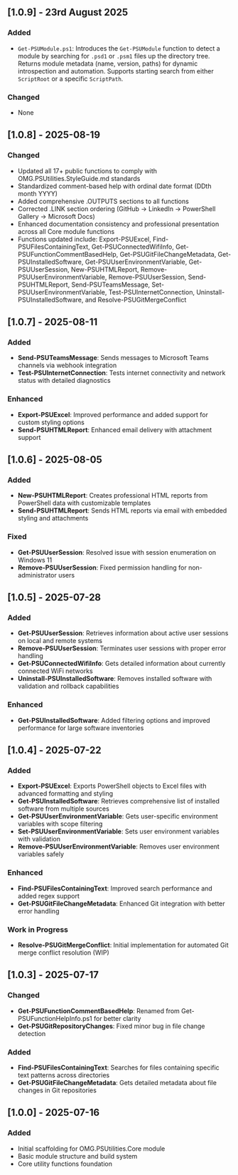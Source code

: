 ## [1.0.9] - 23rd August 2025
### Added
- `Get-PSUModule.ps1`: Introduces the `Get-PSUModule` function to detect a module by searching for `.psd1` or `.psm1` files up the directory tree. Returns module metadata (name, version, paths) for dynamic introspection and automation. Supports starting search from either `ScriptRoot` or a specific `ScriptPath`.

### Changed
- None

## [1.0.8] - 2025-08-19
### Changed
- Updated all 17+ public functions to comply with OMG.PSUtilities.StyleGuide.md standards
- Standardized comment-based help with ordinal date format (DDth month YYYY)
- Added comprehensive .OUTPUTS sections to all functions
- Corrected .LINK section ordering (GitHub → LinkedIn → PowerShell Gallery → Microsoft Docs)
- Enhanced documentation consistency and professional presentation across all Core module functions
- Functions updated include: Export-PSUExcel, Find-PSUFilesContainingText, Get-PSUConnectedWifiInfo, Get-PSUFunctionCommentBasedHelp, Get-PSUGitFileChangeMetadata, Get-PSUInstalledSoftware, Get-PSUUserEnvironmentVariable, Get-PSUUserSession, New-PSUHTMLReport, Remove-PSUUserEnvironmentVariable, Remove-PSUUserSession, Send-PSUHTMLReport, Send-PSUTeamsMessage, Set-PSUUserEnvironmentVariable, Test-PSUInternetConnection, Uninstall-PSUInstalledSoftware, and Resolve-PSUGitMergeConflict

## [1.0.7] - 2025-08-11
### Added
- **Send-PSUTeamsMessage**: Sends messages to Microsoft Teams channels via webhook integration
- **Test-PSUInternetConnection**: Tests internet connectivity and network status with detailed diagnostics

### Enhanced
- **Export-PSUExcel**: Improved performance and added support for custom styling options
- **Send-PSUHTMLReport**: Enhanced email delivery with attachment support

## [1.0.6] - 2025-08-05
### Added
- **New-PSUHTMLReport**: Creates professional HTML reports from PowerShell data with customizable templates
- **Send-PSUHTMLReport**: Sends HTML reports via email with embedded styling and attachments

### Fixed
- **Get-PSUUserSession**: Resolved issue with session enumeration on Windows 11
- **Remove-PSUUserSession**: Fixed permission handling for non-administrator users

## [1.0.5] - 2025-07-28
### Added
- **Get-PSUUserSession**: Retrieves information about active user sessions on local and remote systems
- **Remove-PSUUserSession**: Terminates user sessions with proper error handling
- **Get-PSUConnectedWifiInfo**: Gets detailed information about currently connected WiFi networks
- **Uninstall-PSUInstalledSoftware**: Removes installed software with validation and rollback capabilities

### Enhanced
- **Get-PSUInstalledSoftware**: Added filtering options and improved performance for large software inventories

## [1.0.4] - 2025-07-22
### Added
- **Export-PSUExcel**: Exports PowerShell objects to Excel files with advanced formatting and styling
- **Get-PSUInstalledSoftware**: Retrieves comprehensive list of installed software from multiple sources
- **Get-PSUUserEnvironmentVariable**: Gets user-specific environment variables with scope filtering
- **Set-PSUUserEnvironmentVariable**: Sets user environment variables with validation
- **Remove-PSUUserEnvironmentVariable**: Removes user environment variables safely

### Enhanced
- **Find-PSUFilesContainingText**: Improved search performance and added regex support
- **Get-PSUGitFileChangeMetadata**: Enhanced Git integration with better error handling

### Work in Progress
- **Resolve-PSUGitMergeConflict**: Initial implementation for automated Git merge conflict resolution (WIP)

## [1.0.3] - 2025-07-17
### Changed
- **Get-PSUFunctionCommentBasedHelp**: Renamed from Get-PSUFunctionHelpInfo.ps1 for better clarity
- **Get-PSUGitRepositoryChanges**: Fixed minor bug in file change detection

### Added
- **Find-PSUFilesContainingText**: Searches for files containing specific text patterns across directories
- **Get-PSUGitFileChangeMetadata**: Gets detailed metadata about file changes in Git repositories

## [1.0.0] - 2025-07-16
### Added
- Initial scaffolding for OMG.PSUtilities.Core module
- Basic module structure and build system
- Core utility functions foundation

